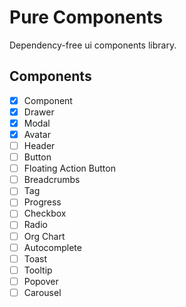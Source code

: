 # Pure Components

Dependency-free ui components library.

## Components

- [x] Component
- [x] Drawer
- [x] Modal
- [x] Avatar
- [ ] Header
- [ ] Button
- [ ] Floating Action Button
- [ ] Breadcrumbs
- [ ] Tag
- [ ] Progress
- [ ] Checkbox
- [ ] Radio
- [ ] Org Chart
- [ ] Autocomplete
- [ ] Toast
- [ ] Tooltip
- [ ] Popover
- [ ] Carousel
